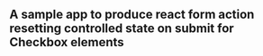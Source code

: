 ## A sample app to produce react form action resetting controlled state on submit for Checkbox elements
